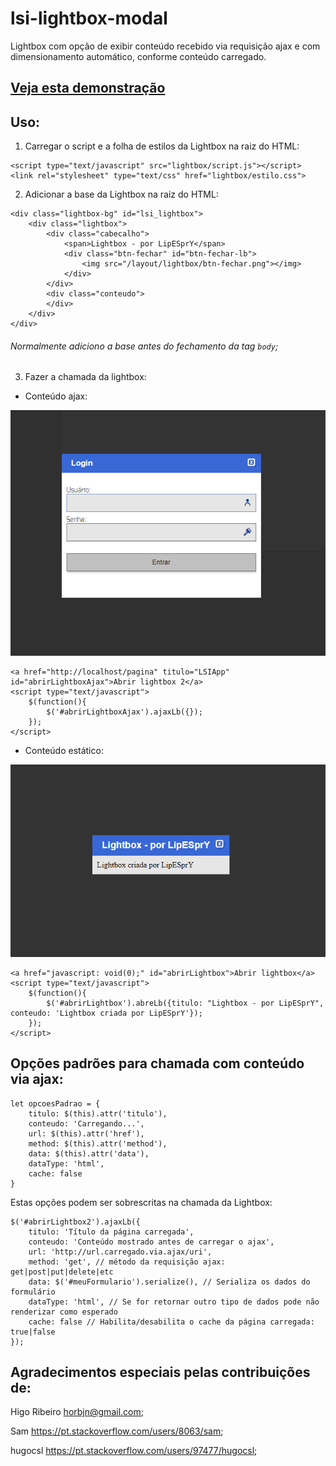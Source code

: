 # lsi-lightbox-modal
Lightbox com opção de exibir conteúdo recebido via requisição ajax e com dimensionamento automático, conforme conteúdo carregado.

## [Veja esta demonstração](https://lipespry.github.io/lsi-lightbox-modal/demo.html)

## Uso:
1) Carregar o script e a folha de estilos da Lightbox na raiz do HTML:
```
<script type="text/javascript" src="lightbox/script.js"></script>
<link rel="stylesheet" type="text/css" href="lightbox/estilo.css">
```

2) Adicionar a base da Lightbox na raiz do HTML:

```
<div class="lightbox-bg" id="lsi_lightbox">
	<div class="lightbox">
		<div class="cabecalho">
			<span>Lightbox - por LipESprY</span>
			<div class="btn-fechar" id="btn-fechar-lb">
				<img src="/layout/lightbox/btn-fechar.png"></img>
			</div>
		</div>
		<div class="conteudo">
		</div>
	</div>
</div>
```
###### Normalmente adiciono a base antes do fechamento da tag `body`;

3) Fazer a chamada da lightbox:

- Conteúdo ajax:

[![LSI-Lightbox](assets/conteudo_dinamico_com_ajax.png)](assets/conteudo_dinamico_com_ajax.png)

```
<a href="http://localhost/pagina" titulo="LSIApp" id="abrirLightboxAjax">Abrir lightbox 2</a>
<script type="text/javascript">
    $(function(){
        $('#abrirLightboxAjax').ajaxLb({});
    });
</script>
```

- Conteúdo estático:

[![LSI-Lightbox](assets/conteudo_estatico.png)](assets/conteudo_estatico.png)

```
<a href="javascript: void(0);" id="abrirLightbox">Abrir lightbox</a>
<script type="text/javascript">
    $(function(){
        $('#abrirLightbox').abreLb({titulo: "Lightbox - por LipESprY", conteudo: 'Lightbox criada por LipESprY'});
    });
</script>
```

## Opções padrões para chamada com conteúdo via ajax:

```
let opcoesPadrao = {
    titulo: $(this).attr('titulo'),
    conteudo: 'Carregando...',
    url: $(this).attr('href'),
    method: $(this).attr('method'),
    data: $(this).attr('data'),
    dataType: 'html',
    cache: false
}
```

Estas opções podem ser sobrescritas na chamada da Lightbox:

```
$('#abrirLightbox2').ajaxLb({
	titulo: 'Título da página carregada',
	conteudo: 'Conteúdo mostrado antes de carregar o ajax',
	url: 'http://url.carregado.via.ajax/uri',
	method: 'get', // método da requisição ajax: get|post|put|delete|etc
	data: $('#meuFormulario').serialize(), // Serializa os dados do formulário
	dataType: 'html', // Se for retornar outro tipo de dados pode não renderizar como esperado
	cache: false // Habilita/desabilita o cache da página carregada: true|false	
});
```

## Agradecimentos especiais pelas contribuições de:

Higo Ribeiro <horbjn@gmail.com>;

Sam <https://pt.stackoverflow.com/users/8063/sam>;

hugocsl <https://pt.stackoverflow.com/users/97477/hugocsl>;
